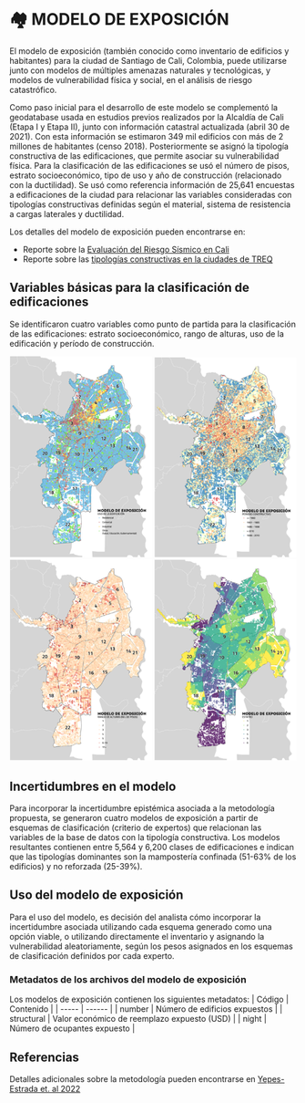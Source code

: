 # 🏘️ MODELO DE EXPOSICIÓN

El modelo de exposición (también conocido como inventario de edificios y habitantes) para la ciudad de Santiago de Cali, Colombia, puede utilizarse junto con modelos de múltiples amenazas naturales y tecnológicas, y modelos de vulnerabilidad física y social, en el análisis de riesgo catastrófico.

Como paso inicial para el desarrollo de este modelo se complementó la geodatabase usada en estudios previos realizados por la Alcaldía de Cali (Etapa I y Etapa II), junto con información catastral actualizada (abril 30 de 2021). Con esta información se estimaron 349 mil edificios con más de 2 millones de habitantes (censo 2018). Posteriormente se asignó la tipología constructiva de las edificaciones, que permite asociar su vulnerabilidad física. Para la clasificación de las edificaciones se usó el número de pisos, estrato socioeconómico, tipo de uso y año de construcción (relacionado con la ductilidad). Se usó como referencia información de 25,641 encuestas a edificaciones de la ciudad para relacionar las variables consideradas con tipologías constructivas definidas según el material, sistema de resistencia a cargas laterales y ductilidad. 

Los detalles del modelo de exposición pueden encontrarse en:
- Reporte sobre la [Evaluación del Riesgo Sísmico en Cali](../TREQ_Deliverable_D262_Riesgo_Sismico_Cali.pdf)
- Reporte sobre las [tipologías constructivas en la ciudades de TREQ](https://www.globalquakemodel.org/proj/treq-es?tab=publications)

## Variables básicas para la clasificación de edificaciones
Se identificaron cuatro variables como punto de partida para la clasificación de las edificaciones: estrato socioeconómico, rango de alturas, uso de la edificación y período de construcción.

<p >
  <img src="../Mapas/exposicion/Modelo_Exposicion_Uso.png" alt="Modelo de exposición - Uso de la edificación" width="250">

  <img src="../Mapas/exposicion/Modelo_Exposicion_Periodo_Construccion.png" alt="Modelo de exposición - Periodo de construccion" width="250">

  <img src="../Mapas/exposicion/Modelo_Exposicion_Alturas.png" alt="Modelo de exposición - Rango de alturas" width="250">

  <img src="../Mapas/exposicion/Modelo_Exposicion_Estrato.png" alt="Modelo de exposición - Estrato socio-económico" width="250">
</p>


## Incertidumbres en el modelo
Para incorporar la incertidumbre epistémica asociada a la metodología propuesta, se generaron cuatro modelos de exposición a partir de esquemas de clasificación (criterio de expertos) que relacionan las variables de la base de datos con la tipología constructiva. Los modelos resultantes contienen entre 5,564 y 6,200 clases de edificaciones e indican que las tipologías dominantes son la mampostería confinada (51-63% de los edificios) y no reforzada (25-39%). 

## Uso del modelo de exposición
Para el uso del modelo, es decisión del analista cómo incorporar la incertidumbre asociada utilizando cada esquema generado como una opción viable, o utilizando directamente el inventario y asignando la vulnerabilidad aleatoriamente, según los pesos asignados en los esquemas de clasificación definidos por cada experto.

### Metadatos de los archivos del modelo de exposición
Los modelos de exposición contienen los siguientes metadatos:
| Código | Contenido |
| ----- | ------ |
| number | Número de edificios expuestos |
| structural | Valor económico de reemplazo expuesto (USD) |
| night | Número de ocupantes expuesto |


## Referencias
Detalles adicionales sobre la metodología pueden encontrarse en [Yepes-Estrada et. al 2022](https://www.researchgate.net/publication/361438249_MODELO_DE_EXPOSICION_PARA_LA_EVALUACION_DEL_RIESGO_CATASTROFICO_DE_SANTIAGO_DE_CALI_COLOMBIA_EXPOSURE_MODEL_FOR_CATASTROPHIC_RISK_ASSESSMENT_OF_SANTIAGO_DE_CALI_COLOMBIA)